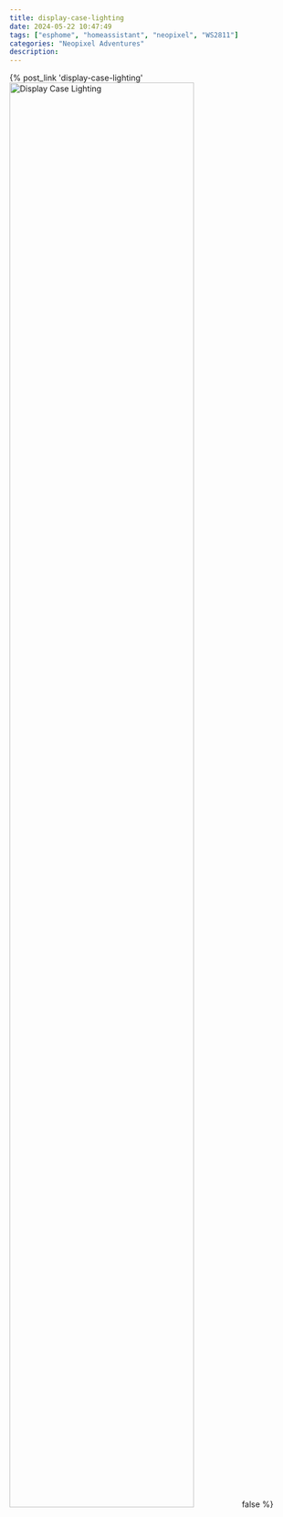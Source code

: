 ```yaml
---
title: display-case-lighting
date: 2024-05-22 10:47:49
tags: ["esphome", "homeassistant", "neopixel", "WS2811"]
categories: "Neopixel Adventures"
description:
---
```


{% post_link 'display-case-lighting' <img src="https://assets.wflint.me/blog.desktops.scaled.thunderboltdocks.jpg" width="80%" title="Display Case Lighting" alt="Display Case Lighting"> false %}

<!-- more -->